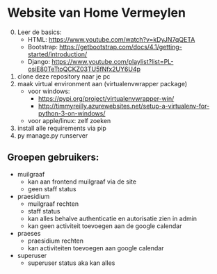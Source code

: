 # Website van Home Vermeylen
0. Leer de basics: 
    * HTML: https://www.youtube.com/watch?v=kDyJN7qQETA
    * Bootstrap: https://getbootstrap.com/docs/4.1/getting-started/introduction/
    * Django: https://www.youtube.com/playlist?list=PL-osiE80TeTtoQCKZ03TU5fNfx2UY6U4p
1. clone deze repository naar je pc
2. maak virtual environment aan (virtualenvwrapper package)
    * voor windows:
        * https://pypi.org/project/virtualenvwrapper-win/
        * http://timmyreilly.azurewebsites.net/setup-a-virtualenv-for-python-3-on-windows/
    * voor apple/linux: zelf zoeken
3. install alle requirements via pip
4. py manage.py runserver

## Groepen gebruikers:
* muilgraaf
    * kan aan frontend muilgraaf via de site
    * geen staff status
* praesidium
    * muilgraaf rechten
    * staff status
    * kan alles behalve authenticatie en autorisatie zien in admin
    * kan geen activiteit toevoegen aan de google calendar
* praeses
    * praesidium rechten
    * kan activiteiten toevoegen aan google calendar
* superuser
    * superuser status aka kan alles
